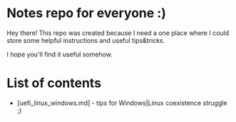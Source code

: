 # Notes repo for everyone :)

Hey there! This repo was created because I need a one place where I could store
some helpful instructions and useful tips&tricks.

I hope you'll find it useful somehow.

# List of contents

- [uefi_linux_windows.md] - tips for Windows|Linux coexistence struggle ;)
